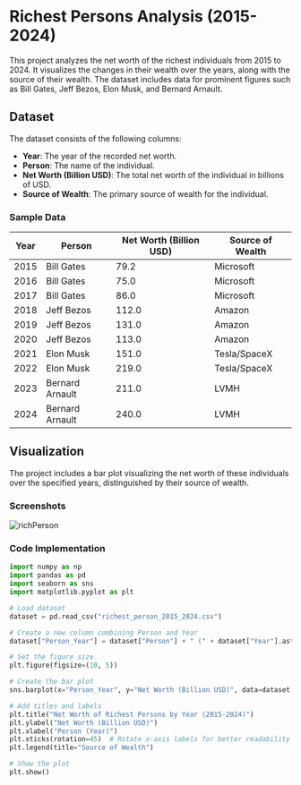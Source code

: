 # Richest Persons Analysis (2015-2024)

This project analyzes the net worth of the richest individuals from 2015 to 2024. It visualizes the changes in their wealth over the years, along with the source of their wealth. The dataset includes data for prominent figures such as Bill Gates, Jeff Bezos, Elon Musk, and Bernard Arnault.

## Dataset

The dataset consists of the following columns:

- **Year**: The year of the recorded net worth.
- **Person**: The name of the individual.
- **Net Worth (Billion USD)**: The total net worth of the individual in billions of USD.
- **Source of Wealth**: The primary source of wealth for the individual.

### Sample Data

| Year | Person          | Net Worth (Billion USD) | Source of Wealth |
|------|-----------------|-------------------------|------------------|
| 2015 | Bill Gates      | 79.2                    | Microsoft        |
| 2016 | Bill Gates      | 75.0                    | Microsoft        |
| 2017 | Bill Gates      | 86.0                    | Microsoft        |
| 2018 | Jeff Bezos      | 112.0                   | Amazon           |
| 2019 | Jeff Bezos      | 131.0                   | Amazon           |
| 2020 | Jeff Bezos      | 113.0                   | Amazon           |
| 2021 | Elon Musk       | 151.0                   | Tesla/SpaceX     |
| 2022 | Elon Musk       | 219.0                   | Tesla/SpaceX     |
| 2023 | Bernard Arnault | 211.0                   | LVMH             |
| 2024 | Bernard Arnault | 240.0                   | LVMH             |

## Visualization

The project includes a bar plot visualizing the net worth of these individuals over the specified years, distinguished by their source of wealth.


### Screenshots

![richPerson](https://github.com/user-attachments/assets/02bcb02d-f637-45f5-94b4-630061e4acff)






### Code Implementation

```python
import numpy as np
import pandas as pd
import seaborn as sns
import matplotlib.pyplot as plt

# Load dataset
dataset = pd.read_csv("richest_person_2015_2024.csv")

# Create a new column combining Person and Year
dataset["Person_Year"] = dataset["Person"] + " (" + dataset["Year"].astype(str) + ")"

# Set the figure size
plt.figure(figsize=(10, 5))

# Create the bar plot
sns.barplot(x="Person_Year", y="Net Worth (Billion USD)", data=dataset, hue="Source of Wealth")

# Add titles and labels
plt.title("Net Worth of Richest Persons by Year (2015-2024)")
plt.ylabel("Net Worth (Billion USD)")
plt.xlabel("Person (Year)")
plt.xticks(rotation=45)  # Rotate x-axis labels for better readability
plt.legend(title="Source of Wealth")

# Show the plot
plt.show()


